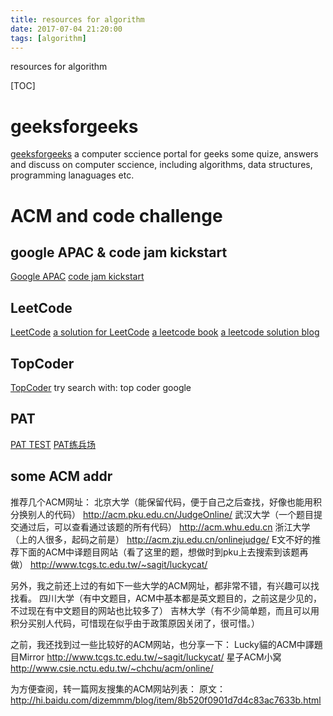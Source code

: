 ```yaml
---
title: resources for algorithm
date: 2017-07-04 21:20:00
tags: [algorithm]
---
```


resources for algorithm
<!--more-->


[TOC]

# geeksforgeeks
[geeksforgeeks](http://www.geeksforgeeks.org/)
a computer sccience portal for geeks
some quize, answers and discuss on computer sccience, including algorithms, data structures, programming lanaguages etc.

# ACM and code challenge

## google APAC & code jam kickstart
[Google APAC](https://code.google.com/codejam/apactest)
[code jam kickstart](https://codejam.withgoogle.com/codejam/kickstart/)

## LeetCode
[LeetCode](https://leetcode.com/problemset)
[a solution for LeetCode](http://www.jianshu.com/p/c86b62120f37)
[a leetcode book](https://siddontang.gitbooks.io/leetcode-solution)
[a leetcode solution blog](http://blog.csdn.net/ebowtang/article/details/50668895)

## TopCoder
[TopCoder](https://www.topcoder.com/)
try search with: top coder google

## PAT
[PAT TEST](https://www.patest.cn/)
[PAT练兵场](https://www.nowcoder.com/pat)

## some ACM addr
推荐几个ACM网址：
北京大学（能保留代码，便于自己之后查找，好像也能用积分换别人的代码）
http://acm.pku.edu.cn/JudgeOnline/
武汉大学（一个题目提交通过后，可以查看通过该题的所有代码）
http://acm.whu.edu.cn
浙江大学（上的人很多，起码之前是）
http://acm.zju.edu.cn/onlinejudge/
E文不好的推荐下面的ACM中译题目网站（看了这里的题，想做时到pku上去搜索到该题再做）
http://www.tcgs.tc.edu.tw/~sagit/luckycat/

另外，我之前还上过的有如下一些大学的ACM网址，都非常不错，有兴趣可以找找看。
四川大学（有中文题目，ACM中基本都是英文题目的，之前这是少见的，不过现在有中文题目的网站也比较多了）
吉林大学（有不少简单题，而且可以用积分买别人代码，可惜现在似乎由于政策原因关闭了，很可惜。）

之前，我还找到过一些比较好的ACM网站，也分享一下：
Lucky貓的ACM中譯題目Mirror
http://www.tcgs.tc.edu.tw/~sagit/luckycat/
星子ACM小窝
http://www.csie.nctu.edu.tw/~chchu/acm/online/

为方便查阅，转一篇网友搜集的ACM网站列表：
原文：http://hi.baidu.com/dizemmm/blog/item/8b520f0901d7d4c83ac7633b.html